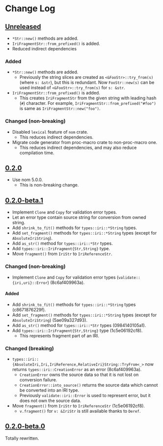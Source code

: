 # Change Log

## [Unreleased]

* `*Str::new()` methods are added.
* `IriFragmentStr::from_prefixed()` is added.
* Reduced indirect dependencies

### Added
* `*Str::new()` methods are added.
    + Previously the string slices are created as `<&FooStr>::try_from(s)` (where `s: &str`),
      but this is redundant.
      Now `FooStr::new(s)` can be used instead of `<&FooStr>::try_from(s)` for `s: &str`.
* `IriFragmentStr::from_prefixed()` is added.
    * This creates `IriFragmentStr` from the given string with leading hash (`#`) character.
      For example, `IriFragmentStr::from_prefixed("#foo")` is same as `IriFragmentStr::new("foo")`.

### Changed (non-breaking)
* Disabled `lexical` feature of `nom` crate.
    + This reduces indirect dependencies.
* Migrate code generator from proc-macro crate to non-proc-macro one.
    + This reduces indirect dependencies, and may also reduce compilation time.

## [0.2.0]

* Use nom 5.0.0.
    + This is non-breaking change.

## [0.2.0-beta.1]

* Implement `Clone` and `Copy` for validation error types.
* Let an error type contain source string for conversion from owned string.
* Add `shrink_to_fit()` methods for `types::iri::*String` types.
* Add `set_fragment()` methods for `types::iri::*String` types
  (except for `AbsoluteIriString`).
* Add `as_str()` method for `types::iri::*Str` types.
* Add `types::iri::IriFragment{Str,String}` type.
* Move `fragment()` from `IriStr` to `IriReferenceStr`.

### Changed (non-breaking)
* Implement `Clone` and `Copy` for validation error types
  (`validate::{iri,uri}::Error`) (8c6af409963a).

#### Added
* Add `shrink_to_fit()` methods for `types::iri::*String` types (c8671876229f).
* Add `set_fragment()` methods for `types::iri::*String` types
  (except for `AbsoluteIriString`) (5ae09a327d93).
* Add `as_str()` method for `types::iri::*Str` types (0984140105a1).
* Add `types::iri::IriFragment{Str,String}` type (1c5e06192cf8).
    + This represents fragment part of an IRI.

### Changed (breaking)
* `types::iri::{AbsoluteIri,Iri,IriReference,RelativeIri}String::TryFrom<_>` now
  returns `types::iri::CreationError` as an error (8c6af409963a).
    + `CreationError` owns the source data so that it is not lost on conversion
      failure.
    + `CreationError::into_source()` returns the source data which cannot be
      converted into an IRI type.
    + Previously `validate::iri::Error` is used to represent error, but it does
      not own the source data.
* Move `fragment()` from `IriStr` to `IriReferenceStr` (1c5e06192cf8).
    + `v.fragment()` for `v: &IriStr` is still available thanks to `Deref`.

## [0.2.0-beta.0]

Totally rewritten.

[Unreleased]: <https://github.com/lo48576/iri-string/compare/v0.2.0...develop>
[0.2.0]: <https://github.com/lo48576/iri-string/releases/tag/v0.2.0>
[0.2.0-beta.1]: <https://github.com/lo48576/iri-string/releases/tag/v0.2.0-beta.1>
[0.2.0-beta.0]: <https://github.com/lo48576/iri-string/releases/tag/v0.2.0-beta.0>
